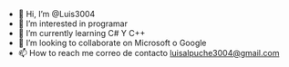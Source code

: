 - 👋 Hi, I’m @Luis3004
- 👀 I’m interested in  programar
- 🌱 I’m currently learning  C# Y C++
- 💞️ I’m looking to collaborate on  Microsoft o Google
- 📫 How to reach me  correo de contacto luisalpuche3004@gmail.com

<!---
Luis3004/Luis3004 is a ✨ special ✨ repository because its `README.md` (this file) appears on your GitHub profile.
You can click the Preview link to take a look at your changes.
--->
